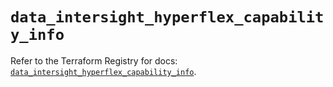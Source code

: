 # `data_intersight_hyperflex_capability_info`

Refer to the Terraform Registry for docs: [`data_intersight_hyperflex_capability_info`](https://registry.terraform.io/providers/ciscodevnet/intersight/1.0.71/docs/data-sources/hyperflex_capability_info).
